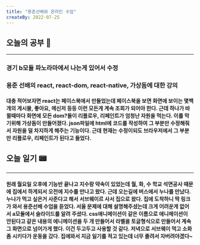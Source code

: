 ```yaml
---
title: "용준선배와 온라인 수업"
createBy: 2022-07-25
---
```

## 오늘의 공부 🎉
---
### 경기 b모듈 파노라마에서 나는게 있어서 수정
### 용준 선배의 react, react-dom, react-native, 가상돔에 대한 강의
#### 대충 적어보자면 react는 페이스북에서 만들었는데 페이스북을 보면 화면에 보이는 몇백개의 게시물, 좋아요, 메신저 등등 이런 모든게 계속 조회가 되어야 한다. 근데 하나가 바뀔때마다 화면에 모든 dom?들이 리플로우, 리페인트가 엄청난 자원을 먹는다. 이를 막기위해 가상돔이 만들어졌다. json파일에 html에 코드를 작성하여 그 부분만 수정해줘서 자원을 덜 차지하게 해주는 기능이다. 근데 현재는 수정이되도 브라우저에서 그 부분만 리플로우, 리페인트가 된다고 들었다.


## 오늘 일기 📟
---
#### 원래 월요일 오후에 기능반 끝나고 지수랑 약속이 있었는데 월, 화, 수 학교 석면공사 때문에 집에서 하게되서 오전에 지수를 만나고 왔다. 근데 오는길에 버스에서 누나를 만났다. 누나가 먹고 싶은거 사준다고 해서 서브웨이르 사서 집으로 왔다. 집에 도착하니 딱 링크가 와서 용준선배 수업을 듣었다. 서울 문제에 대해 설명해주셨는데 크게 어려운게 없어서 a모듈에서 슬라이드를 알려 주셨다. css애니메이션이 같은 이름으로 애니메이션이 안된다고 같은 내용의 에니메이션을 두 개 만들어서 라벨을 토글형식으로 만들어서 계속 그 화면으로 넘어가게 했다. 이건 두고두고 사용할 것 같다. 저녁으로 서브웨이 먹고 소화좀 시키다가 운동을 갔다. 집에와서 지금 일기를 적고 있는데 너무 졸려서 자버려야겠다~
 